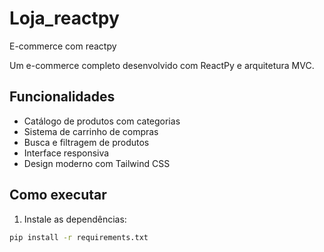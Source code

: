 # Loja_reactpy
E-commerce com reactpy 


Um e-commerce completo desenvolvido com ReactPy e arquitetura MVC.

## Funcionalidades

- Catálogo de produtos com categorias
- Sistema de carrinho de compras
- Busca e filtragem de produtos
- Interface responsiva
- Design moderno com Tailwind CSS

## Como executar

1. Instale as dependências:
```bash
pip install -r requirements.txt
